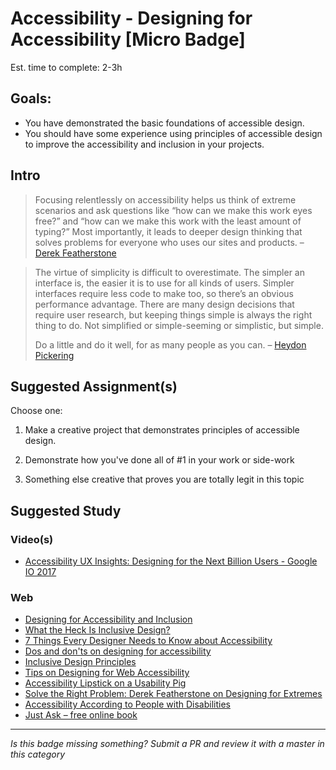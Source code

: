Accessibility - Designing for Accessibility [Micro Badge]
===================================================

Est. time to complete: 2-3h

Goals:
------

- You have demonstrated the basic foundations of accessible design.
- You should have some experience using principles of accessible design to improve the accessibility and inclusion in your projects.


Intro
-----

> Focusing relentlessly on accessibility helps us think of extreme scenarios and ask questions like “how can we make this work eyes free?” and “how can we make this work with the least amount of typing?” Most importantly, it leads to deeper design thinking that solves problems for everyone who uses our sites and products. – [Derek Featherstone](http://www.zeldman.com/2016/11/05/solve-right-problem-derek-featherstone-designing-extremes/)

> The virtue of simplicity is difficult to overestimate. The simpler an interface is, the easier it is to use for all kinds of users. Simpler interfaces require less code to make too, so there’s an obvious performance advantage. There are many design decisions that require user research, but keeping things simple is always the right thing to do. Not simplified or simple-seeming or simplistic, but simple.
>
> Do a little and do it well, for as many people as you can. – [Heydon Pickering](https://24ways.org/2016/what-the-heck-is-inclusive-design/)


Suggested Assignment(s)
---------------------

Choose one:

1) Make a creative project that demonstrates principles of accessible design.

2) Demonstrate how you've done all of #1 in your work or side-work

3) Something else creative that proves you are totally legit in this topic


Suggested Study
---------------

### Video(s)
- [Accessibility UX Insights: Designing for the Next Billion Users - Google IO 2017](https://www.youtube.com/watch?v=38fbB8wCPzg)

### Web
- [Designing for Accessibility and Inclusion](https://docs.google.com/presentation/d/1N8I_LDqg-0jm6502tmL9bfa3CDdDHZd_iF-p3SS6KfM/edit?usp=sharing)
- [What the Heck Is Inclusive Design?](https://24ways.org/2016/what-the-heck-is-inclusive-design/)
- [7 Things Every Designer Needs to Know about Accessibility](https://medium.com/salesforce-ux/7-things-every-designer-needs-to-know-about-accessibility-64f105f0881b)
- [Dos and don'ts on designing for accessibility](https://accessibility.blog.gov.uk/2016/09/02/dos-and-donts-on-designing-for-accessibility/)
- [Inclusive Design Principles](http://inclusivedesignprinciples.org/)
- [Tips on Designing for Web Accessibility](https://www.w3.org/WAI/gettingstarted/tips/designing.html)
- [Accessibility Lipstick on a Usability Pig](https://webaim.org/blog/accessibility-lipstick-on-a-usability-pig/)
- [Solve the Right Problem: Derek Featherstone on Designing for Extremes](http://www.zeldman.com/2016/11/05/solve-right-problem-derek-featherstone-designing-extremes/)
- [Accessibility According to People with Disabilities](https://axesslab.com/accessibility-according-to-pwd/)
- [Just Ask – free online book](http://www.uiaccess.com/accessucd/)


-----

  *Is this badge missing something? Submit a PR and review it with a master in this category*
